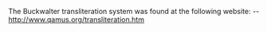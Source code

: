 
The Buckwalter transliteration system was found at
the following website:
-- http://www.qamus.org/transliteration.htm
